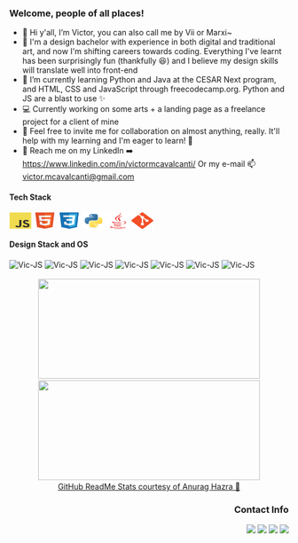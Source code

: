 ### Welcome, people of all places! 

- 👋 Hi y'all, I’m Victor, you can also call me by Vii or Marxi~
- 🎨 I'm a design bachelor with experience in both digital and traditional art, and now I'm shifting careers towards coding. Everything I've learnt has been surprisingly fun (thankfully 😆) and I believe my design skills will translate well into front-end
- 📝 I’m currently learning Python and Java at the CESAR Next program, and HTML, CSS and JavaScript through freecodecamp.org. Python and JS are a blast to use ✨
- 💻 Currently working on some arts + a landing page as a freelance project for a client of mine
- 💚 Feel free to invite me for collaboration on almost anything, really. It'll help with my learning and I'm eager to learn! 📔
- 📣 Reach me on my LinkedIn ➡️ https://www.linkedin.com/in/victormcavalcanti/ Or my e-mail 📫 victor.mcavalcanti@gmail.com

<div align="left" style="display: inline_block">
  <h4>Tech Stack</h4>
  <img align="center" alt="Vic-JS" height="30" width="40" src="https://raw.githubusercontent.com/devicons/devicon/master/icons/javascript/javascript-original.svg">
  <img align="center" alt="Vic-HTML" height="30" width="40" src="https://raw.githubusercontent.com/devicons/devicon/master/icons/html5/html5-original.svg">
  <img align="center" alt="Vic-CSS" height="30" width="40" src="https://raw.githubusercontent.com/devicons/devicon/master/icons/css3/css3-original.svg">
  <img align="center" alt="Vic-Python" height="30" width="40" src="https://raw.githubusercontent.com/devicons/devicon/master/icons/python/python-original.svg">
  <img align="center" alt="Vic-Java" height="30" width="40" src="https://raw.githubusercontent.com/devicons/devicon/master/icons/java/java-plain.svg">
  <img align="center" alt="Vic-Git" height="30" width="40" src="https://raw.githubusercontent.com/devicons/devicon/master/icons/git/git-plain.svg">  
  <h4>Design Stack and OS</h4>
  <img align="center" alt="Vic-JS" height="20" src="https://aleen42.github.io/badges/src/photoshop.svg">
  <img align="center" alt="Vic-JS" height="20" src="https://aleen42.github.io/badges/src/illustrator.svg">
  <img align="center" alt="Vic-JS" height="20" src="https://img.shields.io/badge/-Krita-ddaaee">
  <img align="center" alt="Vic-JS" height="20" src="https://img.shields.io/badge/-Inkscape-404040">
  <img align="center" alt="Vic-JS" height="20" src="https://img.shields.io/badge/-Ubuntu-orange">
  <img align="center" alt="Vic-JS" height="20" src="https://img.shields.io/badge/-Linux%20Mint-99eebb">
  <img align="center" alt="Vic-JS" height="20" src="https://img.shields.io/badge/-Solus%20Linux-406070">
</div>

<div align="center" style="display: inline_block"><br>
  <a href="https://github.com/VicMCA">
  <img height="180em" width="400em" src="https://github-readme-stats.vercel.app/api?username=VicMCA&show_icons=true&theme=tokyonight&include_all_commits=true&count_private=true"/>
  <img height="180em" width="400em"  src="https://github-readme-stats.vercel.app/api/top-langs/?username=VicMCA&layout=compact&langs_count=7&theme=tokyonight"/>
</div>

<div align="center">
  </a>
  <a href="https://github.com/anuraghazra/github-readme-stats">GitHub ReadMe Stats courtesy of Anurag Hazra 💙</a>
</div>
  
<div align="right" style="display: inline_block">
  <h3>Contact Info</h3>
  <a href="mailto:victor.mcavalcanti@gmail.com" target="_blank"><img src="https://img.shields.io/badge/Gmail-D14836?style=for-the-badge&logo=gmail&logoColor=white"></a>
  <a href="+5581994717636" target="_blank"><img src="https://img.shields.io/badge/WhatsApp-25D366?style=for-the-badge&logo=whatsapp&logoColor=white"></a>
  <a href="+5581994717636" target="_blank"><img src="https://img.shields.io/badge/Telegram-2CA5E0?style=for-the-badge&logo=telegram&logoColor=white"></a>
  <a href="https://www.linkedin.com/victormcavalcanti" target="_blank"><img src="https://img.shields.io/badge/LinkedIn-0077B5?style=for-the-badge&logo=linkedin&logoColor=white"></a>
</div>  
<!---
VMarxi/VMarxi is a ✨ special ✨ repository because its `README.md` (this file) appears on your GitHub profile.
You can click the Preview link to take a look at your changes.
--->
